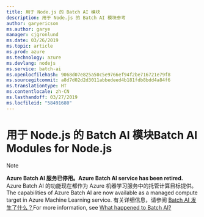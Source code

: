 ```yaml
---
title: 用于 Node.js 的 Batch AI 模块
description: 用于 Node.js 的 Batch AI 模块参考
author: garyericson
ms.author: garye
manager: cjgronlund
ms.date: 03/26/2019
ms.topic: article
ms.prod: azure
ms.technology: azure
ms.devlang: nodejs
ms.service: batch-ai
ms.openlocfilehash: 9068d07e825a50c5e9766ef94f2be716721e79f8
ms.sourcegitcommit: a8d7d02d2d3011abbedeed4b181fdb8bdd4a84f6
ms.translationtype: HT
ms.contentlocale: zh-CN
ms.lasthandoff: 03/27/2019
ms.locfileid: "58491680"
---
```

# <a name="batch-ai-modules-for-nodejs"></a><span data-ttu-id="61562-103">用于 Node.js 的 Batch AI 模块</span><span class="sxs-lookup"><span data-stu-id="61562-103">Batch AI Modules for Node.js</span></span>

>[!NOTE]
><span data-ttu-id="61562-104">**Azure Batch AI 服务已停用。**</span><span class="sxs-lookup"><span data-stu-id="61562-104">**Azure Batch AI service has been retired.**</span></span> <span data-ttu-id="61562-105">Azure Batch AI 的功能现在都作为 Azure 机器学习服务中的托管计算目标提供。</span><span class="sxs-lookup"><span data-stu-id="61562-105">The capabilities of Azure Batch AI are now available as a managed compute target in Azure Machine Learning service.</span></span> <span data-ttu-id="61562-106">有关详细信息，请参阅 [Batch AI 发生了什么？](https://aka.ms/batchai-retirement)</span><span class="sxs-lookup"><span data-stu-id="61562-106">For more information, see [What happened to Batch AI?](https://aka.ms/batchai-retirement)</span></span>

